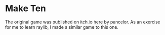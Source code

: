 # Make Ten

The original game was published on itch.io [here](https://pancelor.itch.io/make-ten) by pancelor. As an exercise for me to learn raylib, I made a similar game to this one.
